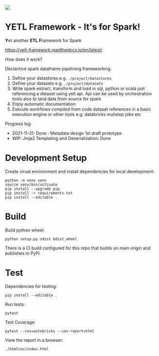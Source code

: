 <img src="https://img.shields.io/badge/Python-v3.8-blue">

# YETL Framework - It's for Spark!

**Y**et another **ETL** **F**ramework for Spark

https://yetl-framework.readthedocs.io/en/latest/

How does it work?

Declaritive spark dataframe pipelining frameworking.

1. Define your datastores e.g. `./project/datastores`
2. Define your datasets e.g. `./project/datasets`
3. Write spark extract, transform and load in sql, python or scala just referencing a dataset using yetl api. Api can be used by orchestration tools also to land data from source for spark
4. Enjoy automatic documentation
5. Execute workflows compiled from code dataset references in a basic execution engine or other tools e.g. databricks mulistep jobs etc

Progress log:
* 2021-11-21: Done : Metadata design 1st draft prototype
* WIP: Jinja2 Templating and Deserialization: Done


# Development Setup

Create virual environment and install dependencies for local development:

```
python -m venv venv
source venv/bin/activate
pip install --upgrade pip
pip install -r requirements.txt
pip install --editable .
```


# Build

Build python wheel:
```
python setup.py sdist bdist_wheel
```

There is a CI build configured for this repo that builds on main origin and publishes to PyPi.

# Test

Dependencies for testing:
```
pip install --editable .
```

Run tests:
```
pytest
```

Test Coverage:
```
pytest --cov=autobricks --cov-report=html
```

View the report in a browser:
```
./htmlcov/index.html
```



